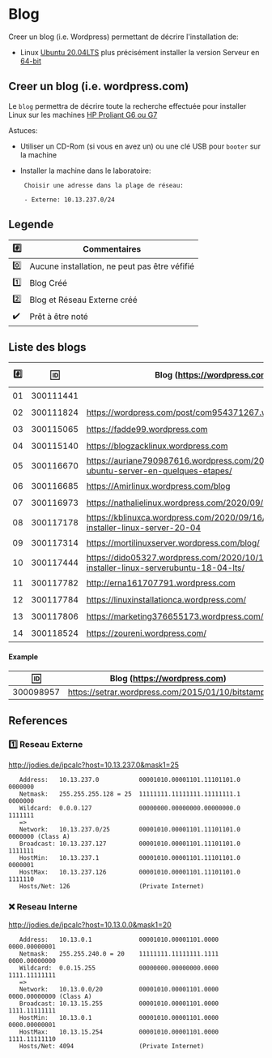 
# Blog


Creer un blog (i.e. Wordpress) permettant de décrire l'installation de:

* Linux [Ubuntu 20.04LTS](https://releases.ubuntu.com/20.04/) plus précisément installer la version  Serveur en [64-bit](https://releases.ubuntu.com/20.04/ubuntu-20.04.1-live-server-amd64.iso)

## Creer un blog (i.e. wordpress.com)

Le `blog` permettra de décrire toute la recherche effectuée pour installer Linux sur les machines [HP Proliant G6 ou G7](https://github.com/CollegeBoreal/Laboratoires/tree/master/3202/proliant)

Astuces: 

* Utiliser un CD-Rom (si vous en avez un) ou une clé USB pour `booter` sur la machine

* Installer la machine dans le laboratoire:

       Choisir une adresse dans la plage de réseau:
       
       - Externe: 10.13.237.0/24
       
       
## Legende

| :hash:             | Commentaires                                  |
|--------------------|-----------------------------------------------|
| :zero:             | Aucune installation, ne peut pas être véfifié |
| :one:              | Blog Créé                                     |
| :two:              | Blog et Réseau Externe créé                   |
| :heavy_check_mark: | Prêt à être noté                              |

## Liste des blogs

|:hash:| :id:      |   Blog (https://wordpress.com)                                                    | [VPN](https://github.com/CollegeBoreal/Tutoriels/tree/master/V.VPN)  | [Check](README.md#legende) | [Reseau Externe](README.md#one-reseau-externe)|
|------|-----------|-----------------------------------------------------------------------------------|------|--------------------|---------------|
| 01   | 300111441 |                                                                                   | :-1: | :zero:             | 10.13.237.?   |
| 02   | 300111824 | https://wordpress.com/post/com954371267.wordpress.com/3                           | :-1: | :+1:             | 10.13.237.?   |
| 03   | 300115065 | https://fadde99.wordpress.com                                                   | :-1: | :zero:             | 10.13.237.98   |
| 04   | 300115140 | https://blogzacklinux.wordpress.com                                               | :+1: | :heavy_check_mark: | 10.13.237.117 |
| 05   | 300116670 |https://auriane790987616.wordpress.com/2020/10/16/installer-ubuntu-server-en-quelques-etapes/|:+1: | :zero:    | 10.13.237.25  |
| 06   | 300116685 | https://Amirlinux.wordpress.com/blog                                              | :-1: | :zero:             | 10.13.237.88  |
| 07   | 300116973 | https://nathalielinux.wordpress.com/2020/09/14/example-post/                      | :+1: | :heavy_check_mark: | 10.13.237.23  |
| 08   | 300117178 | https://kblinuxca.wordpress.com/2020/09/16/comment-installer-linux-server-20-04   | :+1: | :heavy_check_mark: | 10.13.237.15  |
| 09   | 300117314 | https://mortilinuxserver.wordpress.com/blog/                                      | :+1: | :heavy_check_mark: | 10.13.237.100 |
| 10   | 300117444 |https://dido05327.wordpress.com/2020/10/15/comment-installer-linux-serverubuntu-18-04-lts/| :+1: | :heavy_check_mark: | 10.13.237.97   |
| 11   | 300117782 |http://erna161707791.wordpress.com                                                 | :-1: | :zero:             | 10.13.237.85  |
| 12   | 300117784 | https://linuxinstallationca.wordpress.com/                                        | :+1: | :heavy_check_mark: | 10.13.237.77  |
| 13   | 300117806 | https://marketing376655173.wordpress.com/blog/                                    | :+1: | :heavy_check_mark: | 10.13.237.76  |
| 14   | 300118524 | https://zoureni.wordpress.com/                                                    | :+1: | :heavy_check_mark: | 10.13.237.19  |


#### Example
| :id:      |   Blog (https://wordpress.com)                          |
|-----------|---------------------------------------------------------|
| 300098957 | https://setrar.wordpress.com/2015/01/10/bitstamp/       | 


## References

### :one: Reseau Externe

http://jodies.de/ipcalc?host=10.13.237.0&mask1=25

       Address:   10.13.237.0           00001010.00001101.11101101.0 0000000
       Netmask:   255.255.255.128 = 25  11111111.11111111.11111111.1 0000000
       Wildcard:  0.0.0.127             00000000.00000000.00000000.0 1111111
       =>
       Network:   10.13.237.0/25        00001010.00001101.11101101.0 0000000 (Class A)
       Broadcast: 10.13.237.127         00001010.00001101.11101101.0 1111111
       HostMin:   10.13.237.1           00001010.00001101.11101101.0 0000001
       HostMax:   10.13.237.126         00001010.00001101.11101101.0 1111110
       Hosts/Net: 126                   (Private Internet)

### :x: Reseau Interne

http://jodies.de/ipcalc?host=10.13.0.0&mask1=20

       Address:   10.13.0.1             00001010.00001101.0000 0000.00000001
       Netmask:   255.255.240.0 = 20    11111111.11111111.1111 0000.00000000
       Wildcard:  0.0.15.255            00000000.00000000.0000 1111.11111111
       =>
       Network:   10.13.0.0/20          00001010.00001101.0000 0000.00000000 (Class A)
       Broadcast: 10.13.15.255          00001010.00001101.0000 1111.11111111
       HostMin:   10.13.0.1             00001010.00001101.0000 0000.00000001
       HostMax:   10.13.15.254          00001010.00001101.0000 1111.11111110
       Hosts/Net: 4094                  (Private Internet)

